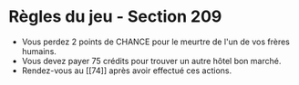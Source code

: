 # Règles du jeu - Section 209

- Vous perdez 2 points de CHANCE pour le meurtre de l'un de vos frères humains.
- Vous devez payer 75 crédits pour trouver un autre hôtel bon marché.
- Rendez-vous au [[74]] après avoir effectué ces actions.